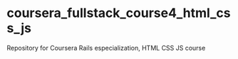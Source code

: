 # coursera_fullstack_course4_html_css_js
Repository for Coursera Rails especialization, HTML CSS JS course 

